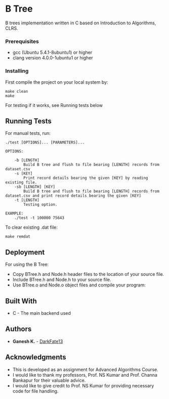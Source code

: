 # B Tree

B trees implementation written in C based on Introduction to Algorithms, CLRS.

### Prerequisites

* gcc (Ubuntu 5.4.1-8ubuntu1) or higher
* clang version 4.0.0-1ubuntu1 or higher

### Installing

First compile the project on your local system by:

```
make clean
make
```
For testing if it works, see Running tests below

## Running Tests

For manual tests, run:

``` 
./test [OPTIONS]... [PARAMETERS]...

OPTIONS:
	
    -b [LENGTH]
        Build B tree and flush to file bearing [LENGTH] records from dataset.csv
    -s [KEY]
        Print record details bearing the given [KEY] by reading existing file.
    -sb [LENGTH] [KEY]
        Build B tree and flush to file bearing [LENGTH] records from dataset.csv and print record details bearing the given [KEY]
    -t [LENGTH] 
        Testing option.
    
EXAMPLE:
    ./test -t 100000 75643
```

To clear existing .dat file:

```
make remdat

```

## Deployment

For using the B Tree:

* Copy BTree.h and Node.h header files to the location of your source file.
* Include BTree.h and Node.h to your source file.
* Use BTree.o and Node.o object files and compile your program:

## Built With

* C - The main backend used

## Authors

* **Ganesh K.** - [DarkFate13](https://github.com/DarkFate13)

## Acknowledgments

* This is developed as an assignment for Advanced Algorithms Course.
* I would like to thank my professors, Prof. NS Kumar and Prof. Channa Bankapur for their valuable advice. 
* I would like to give credit to Prof. NS Kumar for providing necessary code for file handling.